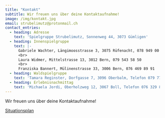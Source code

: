 ```yaml
---
title: "Kontakt"
subtitle: Wir freuen uns über deine Kontaktaufnahme!
image: /img/kontakt.jpg
email: strubelimutz@protonmail.ch
contact_entries:
  - heading: Adresse
    text: 'Spielgruppe Strubelimutz, Sonnenweg 44, 3073 Gümligen'
  - heading: Innenspielgruppe
    text: |-
      Gabriele Wachter, Längimoosstrasse 3, 3075 Rüfenacht, 078 949 00 52
      <br>
      Laura Widmer, Mittelstrasse 13, 3012 Bern, 079 543 58 50
      <br>
      Franziska Bannert, Mülinenstrasse 33, 3006 Bern, 076 469 89 91
  - heading: Waldspielgruppe
    text: 'Tamara Reginster, Dorfgasse 7, 3096 Oberbalm, Telefon 079 771 48 64'
  - heading: Erlebnisnachmittag
    text: 'Michaela Jordi, Oberholzweg 12, 3067 Boll, Telefon 076 329 85 17'
---
```


Wir freuen uns über deine Kontaktaufnahme!

<a href="/doc/situationsplan.pdf" target="_blank">Situationsplan</a>
